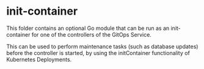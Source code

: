 # init-container

This folder contains an optional Go module that can be run as an init-container for one of the controllers of the GitOps Service.

This can be used to perform maintenance tasks (such as database updates) before the controller is started, by using the initContainer functionality of Kubernetes Deployments.